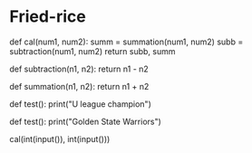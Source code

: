 # Fried-rice
def cal(num1, num2):
	summ = summation(num1, num2)
	subb = subtraction(num1, num2)
	return subb, summ

def subtraction(n1, n2):
	return n1 - n2

def summation(n1, n2):
	return n1 + n2

def test():
	print("U league champion")

def test():
	print("Golden State Warriors")

cal(int(input()), int(input()))